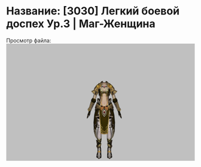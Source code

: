 # Название: [3030] Легкий боевой доспех Ур.3 | Маг-Женщина

Просмотр файла:
![p050003.png](p050003.png)